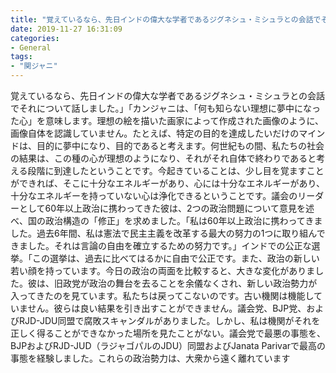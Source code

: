 ```yaml
---
title: "覚えているなら、先日インドの偉大な学者であるジグネシュ・ミシュラとの会話でそれについて話しました。"
date: 2019-11-27 16:31:09
categories:
- General
tags:
- "関ジャニ"
---
```


覚えているなら、先日インドの偉大な学者であるジグネシュ・ミシュラとの会話でそれについて話しました。」「カンジャニは、「何も知らない理想に夢中になった心」を意味します。理想の絵を描いた画家によって作成された画像のように、画像自体を認識していません。たとえば、特定の目的を達成したいだけのマインドは、目的に夢中になり、目的であると考えます。何世紀もの間、私たちの社会の結果は、この種の心が理想のようになり、それがそれ自体で終わりであると考える段階に到達したということです。今起きていることは、少し目を覚ますことができれば、そこに十分なエネルギーがあり、心には十分なエネルギーがあり、十分なエネルギーを持っていない心は浄化できるということです。議会のリーダーとして60年以上政治に携わってきた彼は、2つの政治問題について意見を述べ、国の政治構造の「修正」を求めました。「私は60年以上政治に携わってきました。過去6年間、私は憲法で民主主義を改革する最大の努力の1つに取り組んできました。それは言論の自由を確立するための努力です。」インドでの公正な選挙。「この選挙は、過去に比べてはるかに自由で公正です。また、政治の新しい若い顔を持っています。今日の政治の両面を比較すると、大きな変化がありました。彼は、旧政党が政治の舞台を去ることを余儀なくされ、新しい政治勢力が入ってきたのを見ています。私たちは戻ってこないのです。古い機関は機能していません。彼らは良い結果を引き出すことができません。議会党、BJP党、およびRJD-JDU同盟で腐敗スキャンダルがありました。しかし、私は機関がそれを正しく得ることができなかった場所を見たことがない。議会党で最悪の事態を、BJPおよびRJD-JUD（ラジャゴパルのJDU）同盟およびJanata Parivarで最高の事態を経験しました。これらの政治勢力は、大衆から遠く離れています
